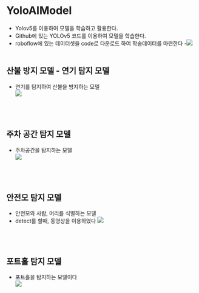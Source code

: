 # YoloAIModel
  - Yolov5를 이용하여 모델을 학습하고 활용한다.
  - Github에 있는 YOLOv5 코드를 이용하여 모델을 학습한다.
  - roboflow에 있는 데이터셋을 code로 다운로드 하여 학습데이터를 마련한다
     -[<img src="https://img.shields.io/badge/roboflow-E34F26?style=for-the-badge&logo=roboflow&logoColor=white">](https://roboflow.com/)
<br/> <br/> 
## 산불 방지 모델 - 연기 탐지 모델
  - 연기를 탐지하여 산불을 방지하는 모델<br/>
    [<img src="https://img.shields.io/badge/Colab-F7DF1E.svg?style=for-the-badge&logo=googlecolab&logoColor=#F9AB00"/>](https://github.com/HwangWooJin1028/YoloAIModel/blob/main/colab/smoke%ED%83%90%EC%A7%80%EB%AA%A8%EB%8D%B8.ipynb)
<br/> <br/> <br/> <br/> 
## 주차 공간 탐지 모델
  - 주차공간을 탐지하는 모델<br/>
    [<img src="https://img.shields.io/badge/Colab-F7DF1E.svg?style=for-the-badge&logo=googlecolab&logoColor=#F9AB00"/>](https://github.com/HwangWooJin1028/YoloAIModel/blob/main/colab/PKlot%ED%83%90%EC%A7%80%EB%AA%A8%EB%8D%B8.ipynb)
<br/> <br/> <br/> <br/> 
## 안전모 탐지 모델
  - 안전모와 사람, 머리를 식별하는 모델<br/>
  - detect를 할때, 동영상을 이용하였다
    [<img src="https://img.shields.io/badge/Colab-F7DF1E.svg?style=for-the-badge&logo=googlecolab&logoColor=#F9AB00"/>](https://github.com/HwangWooJin1028/YoloAIModel/blob/main/colab/hardhat%ED%83%90%EC%A7%80%EB%AA%A8%EB%8D%B8.ipynb)
<br/> <br/> <br/> <br/> 
## 포트홀 탐지 모델
  - 포트홀을 탐지하는 모델이다<br/>
    [<img src="https://img.shields.io/badge/Colab-F7DF1E.svg?style=for-the-badge&logo=googlecolab&logoColor=#F9AB00"/>](https://github.com/HwangWooJin1028/YoloAIModel/blob/main/colab/potHole%ED%83%90%EC%A7%80.ipynb)
<br/> 
